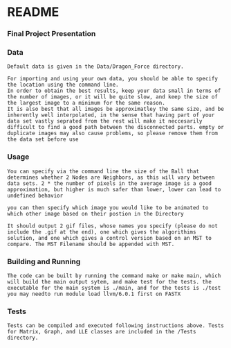 # README

### Final Project Presentation
[](https://user-images.githubusercontent.com/70488221/134759165-07fb3727-3353-40ed-b26a-b63749915dc7.mp4)

### Data
    Default data is given in the Data/Dragon_Force directory.

    For importing and using your own data, you should be able to specify the location using the command line.
    In order to obtain the best results, keep your data small in terms of the number of images, or it will be quite slow, and keep the size of the largest image to a minimum for the same reason.
    It is also best that all images be approximatley the same size, and be inherently well interpolated, in the sense that having part of your data set vastly seprated from the rest will make it neccesarily difficult to find a good path between the disconnected parts. empty or duplicate images may also cause problems, so please remove them from the data set before use
### Usage
    You can specify via the command line the size of the Ball that determines whether 2 Nodes are Neighbors, as this will vary between data sets. 2 * the number of pixels in the average image is a good approximation, but higher is much safer than lower, lower can lead to undefined behavior

    you can then specify which image you would like to be animated to which other image based on their postion in the Directory

    It should output 2 gif files, whose names you specify (please do not include the .gif at the end), one which gives the algorithims solution, and one which gives a control version based on an MST to compare. The MST Filename should be appended with MST.
### Building and Running
    The code can be built by running the command make or make main, which will build the main output sytem, and make test for the tests. the executable for the main system is ./main, and for the tests is ./test
    you may needto run module load llvm/6.0.1 first on FASTX
### Tests
    Tests can be compiled and executed following instructions above. Tests for Matrix, Graph, and LLE classes are included in the /Tests directory. 

